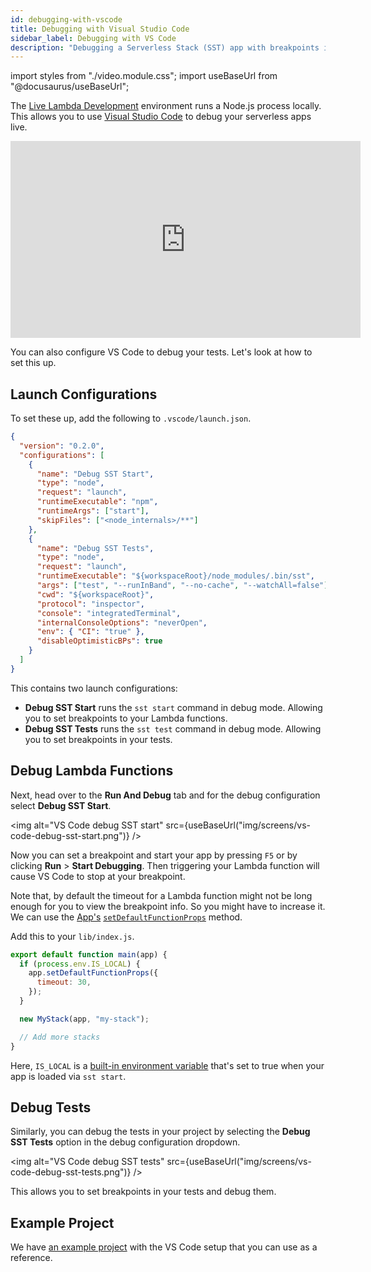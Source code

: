 ```yaml
---
id: debugging-with-vscode
title: Debugging with Visual Studio Code
sidebar_label: Debugging with VS Code
description: "Debugging a Serverless Stack (SST) app with breakpoints in Visual Studio Code"
---
```


import styles from "./video.module.css";
import useBaseUrl from "@docusaurus/useBaseUrl";

The [Live Lambda Development](live-lambda-development.md) environment runs a Node.js process locally. This allows you to use [Visual Studio Code](https://code.visualstudio.com) to debug your serverless apps live.

<div class={styles.videoWrapper}>
  <iframe width="560" height="315" src="https://www.youtube.com/embed/2w4A06IsBlU" frameborder="0" allow="accelerometer; autoplay; clipboard-write; encrypted-media; gyroscope; picture-in-picture" allowfullscreen></iframe>
</div>

You can also configure VS Code to debug your tests. Let's look at how to set this up.

## Launch Configurations

To set these up, add the following to `.vscode/launch.json`.

```json title="launch.json"
{
  "version": "0.2.0",
  "configurations": [
    {
      "name": "Debug SST Start",
      "type": "node",
      "request": "launch",
      "runtimeExecutable": "npm",
      "runtimeArgs": ["start"],
      "skipFiles": ["<node_internals>/**"]
    },
    {
      "name": "Debug SST Tests",
      "type": "node",
      "request": "launch",
      "runtimeExecutable": "${workspaceRoot}/node_modules/.bin/sst",
      "args": ["test", "--runInBand", "--no-cache", "--watchAll=false"],
      "cwd": "${workspaceRoot}",
      "protocol": "inspector",
      "console": "integratedTerminal",
      "internalConsoleOptions": "neverOpen",
      "env": { "CI": "true" },
      "disableOptimisticBPs": true
    }
  ]
}
```

This contains two launch configurations:

- **Debug SST Start** runs the `sst start` command in debug mode. Allowing you to set breakpoints to your Lambda functions.
- **Debug SST Tests** runs the `sst test` command in debug mode. Allowing you to set breakpoints in your tests.

## Debug Lambda Functions

Next, head over to the **Run And Debug** tab and for the debug configuration select **Debug SST Start**.

<img alt="VS Code debug SST start" src={useBaseUrl("img/screens/vs-code-debug-sst-start.png")} />

Now you can set a breakpoint and start your app by pressing `F5` or by clicking **Run** > **Start Debugging**. Then triggering your Lambda function will cause VS Code to stop at your breakpoint.

Note that, by default the timeout for a Lambda function might not be long enough for you to view the breakpoint info. So you might have to increase it. We can use the [App's](constructs/App.md) [`setDefaultFunctionProps`](constructs/App.md#setdefaultfunctionprops) method.

Add this to your `lib/index.js`.

```js {2-6} title="lib/index.js"
export default function main(app) {
  if (process.env.IS_LOCAL) {
    app.setDefaultFunctionProps({
      timeout: 30,
    });
  }

  new MyStack(app, "my-stack");

  // Add more stacks
}
```

Here, `IS_LOCAL` is a [built-in environment variable](environment-variables.md#built-in-environment-variables) that's set to true when your app is loaded via `sst start`.

## Debug Tests

Similarly, you can debug the tests in your project by selecting the **Debug SST Tests** option in the debug configuration dropdown.

<img alt="VS Code debug SST tests" src={useBaseUrl("img/screens/vs-code-debug-sst-tests.png")} />

This allows you to set breakpoints in your tests and debug them.

## Example Project

We have [an example project](https://github.com/serverless-stack/examples/tree/main/vscode) with the VS Code setup that you can use as a reference.
